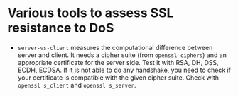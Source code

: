 Various tools to assess SSL resistance to DoS
=============================================

 - `server-vs-client` measures the computational difference between
   server and client. It needs a cipher suite (from `openssl ciphers`)
   and an appropriate certificate for the server side. Test it with
   RSA, DH, DSS, ECDH, ECDSA. If it is not able to do any handshake,
   you need to check if your certificate is compatible with the given
   cipher suite. Check with `openssl s_client` and `openssl s_server`.
